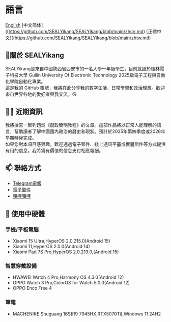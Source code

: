 # 語言
[English](https://github.com/SEALYikang/SEALYikang/blob/main/enus.md)  [中文简体]((https://github.com/SEALYikang/SEALYikang/blob/main/zhcn.md) [正體中文]((https://github.com/SEALYikang/SEALYikang/blob/main/zhtw.md)
## 🧐關於 SEALYikang
SEALYikang是來自中國陝西省西安市的一名大學一年級學生，目前就讀於桂林電子科技大學 Guilin University Of Electronic Technology 2025級電子工程與自動化學院自動化專業。\
這是我的 GitHub 賬號，我將在此分享我的數字生活、日常學習和政治理想。歡迎來自世界各地的愛好者與我交流。😘
## 👨‍💻 近期資訊
我將撰冩一繫列題爲《鍵政簡明教程》的文章。這部作品將以正常人能理解的語言，幫助讀者了解中國國內政治的曆史和現狀。預計於2025年第四季度或2026年早期時候完成。\
如果您對本項目感興趣，歡迎通過電子郵件、綫上通訊平臺或實體信件等方式提供有用的信息，我將爲有價值的信息支付相應報酬。
## 📫 聯絡方式
- [Telegram電報](https://t.me/SEALYikang)
- [電子郵件](mailto:faxiafeng@gmail.com)
- [嗶哩嗶哩](https://space.bilibili.com/289888769?spm_id_from=333.1007.0.0)
## 📱 使用中硬體
### 手機/平板電腦
- Xiaomi 15 Ultra,HyperOS 2.0.215.0(Android 15)
- Xiaomi 11,HyperOS 2.0.0(Android 14)
- Xiaomi Pad 7S Pro,HyperOS 2.0.213.0,(Android 15)
### 智慧穿戴設備
- HWAWEI Watch 4 Pro,Harmony OS 4.3.0(Android 12)
- OPPO Watch 3 Pro,ColorOS for Watch 5.0.0(Android 12)
- OPPO Enco Free 4
### 筆電
- MACHENIKE Shuguang 16S(R9 7945HX,RTX5070Ti),Windows 11 24H2
